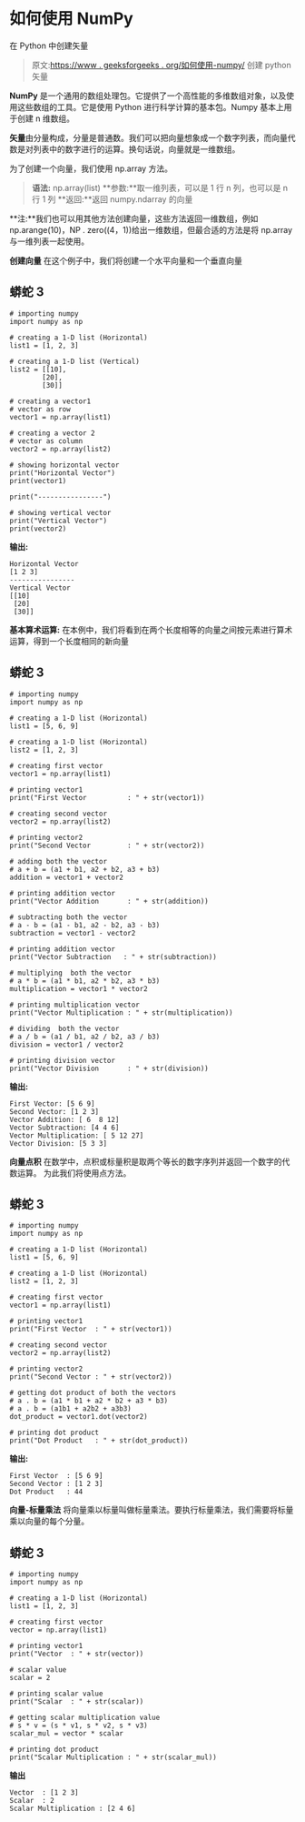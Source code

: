 # 如何使用 NumPy

在 Python 中创建矢量

> 原文:[https://www . geeksforgeeks . org/如何使用-numpy/](https://www.geeksforgeeks.org/how-to-create-a-vector-in-python-using-numpy/) 创建 python 矢量

**NumPy** 是一个通用的数组处理包。它提供了一个高性能的多维数组对象，以及使用这些数组的工具。它是使用 Python 进行科学计算的基本包。Numpy 基本上用于创建 n 维数组。

**矢量**由分量构成，分量是普通数。我们可以把向量想象成一个数字列表，而向量代数是对列表中的数字进行的运算。换句话说，向量就是一维数组。

为了创建一个向量，我们使用 np.array 方法。

> **语法:** np.array(list)
> **参数:**取一维列表，可以是 1 行 n 列，也可以是 n 行 1 列
> **返回:**返回 numpy.ndarray
> 的向量

**注:**我们也可以用其他方法创建向量，这些方法返回一维数组，例如 np.arange(10)，NP . zero((4，1))给出一维数组，但最合适的方法是将 np.array 与一维列表一起使用。

**创建向量**
在这个例子中，我们将创建一个水平向量和一个垂直向量

## 蟒蛇 3

```
# importing numpy
import numpy as np

# creating a 1-D list (Horizontal)
list1 = [1, 2, 3]

# creating a 1-D list (Vertical)
list2 = [[10],
        [20],
        [30]]

# creating a vector1
# vector as row
vector1 = np.array(list1)

# creating a vector 2
# vector as column
vector2 = np.array(list2)

# showing horizontal vector
print("Horizontal Vector")
print(vector1)

print("----------------")

# showing vertical vector
print("Vertical Vector")
print(vector2)
```

**输出:**

```
Horizontal Vector
[1 2 3]
----------------
Vertical Vector
[[10]
 [20]
 [30]]
```

**基本算术运算:**
在本例中，我们将看到在两个长度相等的向量之间按元素进行算术运算，得到一个长度相同的新向量

## 蟒蛇 3

```
# importing numpy
import numpy as np

# creating a 1-D list (Horizontal)
list1 = [5, 6, 9]

# creating a 1-D list (Horizontal)
list2 = [1, 2, 3]

# creating first vector
vector1 = np.array(list1)

# printing vector1
print("First Vector          : " + str(vector1))

# creating second vector
vector2 = np.array(list2)

# printing vector2
print("Second Vector         : " + str(vector2))

# adding both the vector
# a + b = (a1 + b1, a2 + b2, a3 + b3)
addition = vector1 + vector2

# printing addition vector
print("Vector Addition       : " + str(addition))

# subtracting both the vector
# a - b = (a1 - b1, a2 - b2, a3 - b3)
subtraction = vector1 - vector2

# printing addition vector
print("Vector Subtraction   : " + str(subtraction))

# multiplying  both the vector
# a * b = (a1 * b1, a2 * b2, a3 * b3)
multiplication = vector1 * vector2

# printing multiplication vector
print("Vector Multiplication : " + str(multiplication))

# dividing  both the vector
# a / b = (a1 / b1, a2 / b2, a3 / b3)
division = vector1 / vector2

# printing division vector
print("Vector Division       : " + str(division))
```

**输出:**

```
First Vector: [5 6 9]
Second Vector: [1 2 3]
Vector Addition: [ 6  8 12]
Vector Subtraction: [4 4 6]
Vector Multiplication: [ 5 12 27]
Vector Division: [5 3 3]
```

**向量点积**
在数学中，点积或标量积是取两个等长的数字序列并返回一个数字的代数运算。
为此我们将使用点方法。

## 蟒蛇 3

```
# importing numpy
import numpy as np

# creating a 1-D list (Horizontal)
list1 = [5, 6, 9]

# creating a 1-D list (Horizontal)
list2 = [1, 2, 3]

# creating first vector 
vector1 = np.array(list1)

# printing vector1
print("First Vector  : " + str(vector1))

# creating second vector
vector2 = np.array(list2)

# printing vector2
print("Second Vector : " + str(vector2))

# getting dot product of both the vectors
# a . b = (a1 * b1 + a2 * b2 + a3 * b3)
# a . b = (a1b1 + a2b2 + a3b3)
dot_product = vector1.dot(vector2)

# printing dot product
print("Dot Product   : " + str(dot_product))
```

**输出:**

```
First Vector  : [5 6 9]
Second Vector : [1 2 3]
Dot Product   : 44
```

**向量-标量乘法**
将向量乘以标量叫做标量乘法。要执行标量乘法，我们需要将标量乘以向量的每个分量。

## 蟒蛇 3

```
# importing numpy
import numpy as np

# creating a 1-D list (Horizontal)
list1 = [1, 2, 3]

# creating first vector 
vector = np.array(list1)

# printing vector1
print("Vector  : " + str(vector))

# scalar value 
scalar = 2

# printing scalar value
print("Scalar  : " + str(scalar))

# getting scalar multiplication value
# s * v = (s * v1, s * v2, s * v3)
scalar_mul = vector * scalar

# printing dot product
print("Scalar Multiplication : " + str(scalar_mul))

```

**输出**

```
Vector  : [1 2 3]
Scalar  : 2
Scalar Multiplication : [2 4 6]
```
